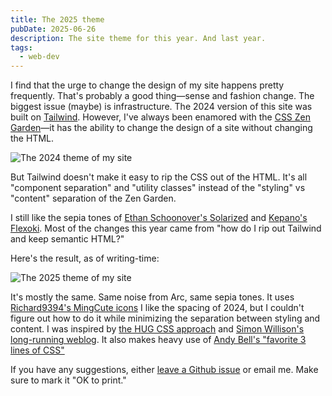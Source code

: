 ```yaml
---
title: The 2025 theme
pubDate: 2025-06-26
description: The site theme for this year. And last year.
tags:
  - web-dev
---
```


I find that the urge to change the design of my site happens pretty frequently. That's probably a good thing—sense and fashion change. The biggest issue (maybe) is infrastructure. The 2024 version of this site was built on [Tailwind](https://tailwindcss.com/). However, I've always been enamored with the [CSS Zen Garden](https://www.csszengarden.com/)—it has the ability to change the design of a site without changing the HTML.

![The 2024 theme of my site](./assets/2024-site-theme.png)

But Tailwind doesn't make it easy to rip the CSS out of the HTML. It's all "component separation" and "utility classes" instead of the "styling" vs "content" separation of the Zen Garden. 

I still like the sepia tones of [Ethan Schoonover's Solarized](https://ethanschoonover.com/solarized/) and [Kepano's Flexoki](https://stephango.com/flexoki). Most of the changes this year came from "how do I rip out Tailwind and keep semantic HTML?"

Here's the result, as of writing-time:

![The 2025 theme of my site](./assets/2025-site-theme.png)

It's mostly the same. Same noise from Arc, same sepia tones. It uses [Richard9394's MingCute icons](https://github.com/Richard9394/MingCute) I like the spacing of 2024, but I couldn't figure out how to do it while minimizing the separation between styling and content. I was inspired by [the HUG CSS approach](https://gomakethings.com/hug-css-how-i-approach-css-architecture/) and [Simon Willison's long-running weblog](https://simonwillison.net/). It also makes heavy use of [Andy Bell's "favorite 3 lines of CSS"](https://piccalil.li/blog/my-favourite-3-lines-of-css/)

If you have any suggestions, either [leave a Github issue](https://github.com/carterworks/site/issues) or email me. Make sure to mark it "OK to print."
